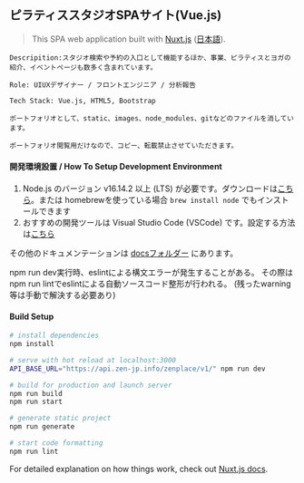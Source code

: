## ピラティススタジオSPAサイト(Vue.js)
> This SPA web application built with [Nuxt.js](https://nuxtjs.org) ([日本語](https://ja.nuxtjs.org)).

```
Descripition:スタジオ検索や予約の入口として機能するほか、事業、ピラティスとヨガの紹介、イベントページも数多く含まれています。

Role: UIUXデザイナー / フロントエンジニア / 分析報告

Tech Stack: Vue.js, HTML5, Bootstrap

ポートフォリオとして、static、images、node_modules、gitなどのファイルを消しています。

ポートフォリオ閲覧用だけなので、コピー、転載禁止させていただきます。
```

#### 開発環境設置 / How To Setup Development Environment

1. Node.js のバージョン v16.14.2 以上 (LTS) が必要です。ダウンロードは[こちら](https://nodejs.org/en/)。または homebrewを使っている場合 `brew install node` でもインストールできます
2. おすすめの開発ツールは Visual Studio Code (VSCode) です。設定する方法は[こちら](docs/vscode.md)

その他のドキュメンテーションは [docsフォルダー](docs/) にあります。

npm run dev実行時、eslintによる構文エラーが発生することがある。
その際はnpm run lintでeslintによる自動ソースコード整形が行われる。
(残ったwarning等は手動で解決する必要あり)

#### Build Setup

``` bash
# install dependencies
npm install

# serve with hot reload at localhost:3000
API_BASE_URL="https://api.zen-jp.info/zenplace/v1/" npm run dev

# build for production and launch server
npm run build
npm run start

# generate static project
npm run generate

# start code formatting
npm run lint

```

For detailed explanation on how things work, check out [Nuxt.js docs](https://nuxtjs.org).
